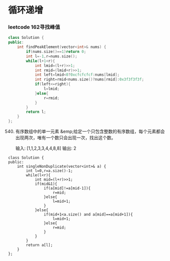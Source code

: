 循环递增
=====





### leetcode 162寻找峰值<br>

```c++
class Solution {
public:
    int findPeakElement(vector<int>& nums) {
        if(nums.size()==1)return 0;
        int l=-1,r=nums.size();
        while(l+1<r){
            int lmid=(l+r)>>1;
            int rmid=(lmid+r)>>1;
            int left=lmid<0?0xcfcfcfcf:nums[lmid];
            int right=rmid<nums.size()?nums[rmid]:0x3f3f3f3f;
            if(left<=right){
                l=lmid;
            }else{
                r=rmid;
            }
        }
        return l;
    }
};
```



540. 有序数组中的单一元素
&emp;给定一个只包含整数的有序数组，每个元素都会出现两次，唯有一个数只会出现一次，找出这个数。


        输入: [1,1,2,3,3,4,4,8,8]
        输出: 2

```cgo
class Solution {
public:
    int singleNonDuplicate(vector<int>& a) {
        int l=0,r=a.size()-1;
        while(l<r){
            int mid=(l+r)>>1;
            if(mid&1){
                if(a[mid]!=a[mid-1]){
                    r=mid;
                }else{
                    l=mid+1;
                }
            }else{
                if(mid+1<a.size() and a[mid]==a[mid+1]){
                    l=mid+1;
                }else{
                    r=mid;
                }
            }
        }
        return a[l];
    }
};
```
